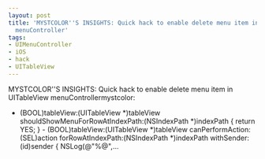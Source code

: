 ```yaml
---
layout: post
title: 'MYSTCOLOR''S INSIGHTS: Quick hack to enable delete menu item in UITableView
  menuController'
tags:
- UIMenuController
- iOS
- hack
- UITableView
---
```

MYSTCOLOR''S INSIGHTS: Quick hack to enable delete menu item in UITableView menuControllermystcolor:


 - (BOOL)tableView:(UITableView *)tableView shouldShowMenuForRowAtIndexPath:(NSIndexPath *)indexPath { return YES;
} - (BOOL)tableView:(UITableView *)tableView canPerformAction:(SEL)action forRowAtIndexPath:(NSIndexPath *)indexPath withSender:(id)sender { NSLog(@"%@",...
